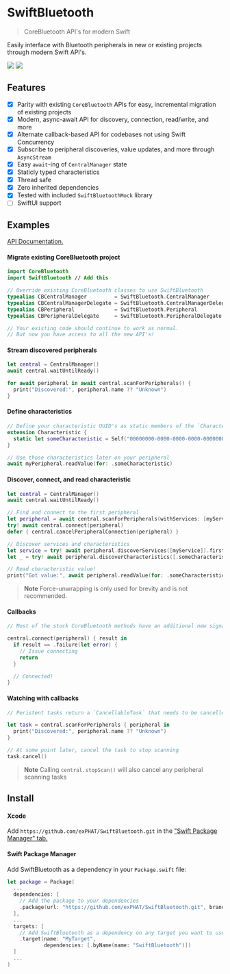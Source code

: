 # SwiftBluetooth

> CoreBluetooth API's for modern Swift

Easily interface with Bluetooth peripherals in new or existing projects through modern Swift API's.

[![](https://img.shields.io/endpoint?url=https%3A%2F%2Fswiftpackageindex.com%2Fapi%2Fpackages%2FexPHAT%2FSwiftBluetooth%2Fbadge%3Ftype%3Dswift-versions)](https://swiftpackageindex.com/exPHAT/SwiftBluetooth)
[![](https://img.shields.io/endpoint?url=https%3A%2F%2Fswiftpackageindex.com%2Fapi%2Fpackages%2FexPHAT%2FSwiftBluetooth%2Fbadge%3Ftype%3Dplatforms)](https://swiftpackageindex.com/exPHAT/SwiftBluetooth)


## Features

- [x] Parity with existing `CoreBluetooth` APIs for easy, incremental migration of existing projects
- [x] Modern, async-await API for discovery, connection, read/write, and more
- [x] Alternate callback-based API for codebases not using Swift Concurrency
- [x] Subscribe to peripheral discoveries, value updates, and more through `AsyncStream`
- [x] Easy `await`-ing of `CentralManager` state
- [x] Staticly typed characteristics
- [x] Thread safe
- [x] Zero inherited dependencies
- [x] Tested with included `SwiftBluetoothMock` library
- [ ] SwiftUI support

## Examples

[API Documentation.](https://swiftpackageindex.com/exPHAT/SwiftBluetooth/1.0.0/documentation/)


#### Migrate existing CoreBluetooth project

```swift
import CoreBluetooth
import SwiftBluetooth // Add this

// Override existing CoreBluetooth classes to use SwiftBluetooth
typealias CBCentralManager         = SwiftBluetooth.CentralManager
typealias CBCentralManagerDelegate = SwiftBluetooth.CentralManagerDelegate
typealias CBPeripheral             = SwiftBluetooth.Peripheral
typealias CBPeripheralDelegate     = SwiftBluetooth.PeripheralDelegate

// Your existing code should continue to work as normal.
// But now you have access to all the new API's!
```

#### Stream discovered peripherals

```swift
let central = CentralManager()
await central.waitUntilReady()

for await peripheral in await central.scanForPeripherals() {
  print("Discovered:", peripheral.name ?? "Unknown")
}
```

#### Define characteristics

```swift
// Define your characteristic UUID's as static members of the `Characteristic` type
extension Characteristic {
  static let someCharacteristic = Self("00000000-0000-0000-0000-000000000000")
}

// Use those characteristics later on your peripheral
await myPeripheral.readValue(for: .someCharacteristic)
```

#### Discover, connect, and read characteristic

```swift
let central = CentralManager()
await central.waitUntilReady()

// Find and connect to the first peripheral
let peripheral = await central.scanForPeripherals(withServices: [myService]).first!
try! await central.connect(peripheral)
defer { central.cancelPeripheralConnection(peripheral) }

// Discover services and characteristics
let service = try! await peripheral.discoverServices([myService]).first(where: { $0.uuid == myService })!
let _ = try! await peripheral.discoverCharacteristics([.someCharacteristic], for: service)

// Read characteristic value!
print("Got value:", await peripheral.readValue(for: .someCharacteristic))
```

> **Note**
Force-unwrapping is only used for brevity and is not recommended.

#### Callbacks

```swift
// Most of the stock CoreBluetooth methods have an additional new signature that takes a completionHandler

central.connect(peripheral) { result in
  if result == .failure(let error) {
    // Issue connecting
    return
  }

  // Connected!
}

```

#### Watching with callbacks

```swift
// Peristent tasks return a `CancellableTask` that needs to be cancelled when you're done

let task = central.scanForPeripherals { peripheral in
  print("Discovered:", peripheral.name ?? "Unknown")
}

// At some point later, cancel the task to stop scanning
task.cancel()
```
> **Note**
Calling `central.stopScan()` will also cancel any peripheral scanning tasks


## Install

#### Xcode

Add `https://github.com/exPHAT/SwiftBluetooth.git` in the ["Swift Package Manager" tab.](https://developer.apple.com/documentation/xcode/adding-package-dependencies-to-your-app)


#### Swift Package Manager

Add SwiftBluetooth as a dependency in your `Package.swift` file:

```swift
let package = Package(
  ...
  dependencies: [
    // Add the package to your dependencies
    .package(url: "https://github.com/exPHAT/SwiftBluetooth.git", branch: "master"),
  ],
  ...
  targets: [
    // Add SwiftBluetooth as a dependency on any target you want to use it in
    .target(name: "MyTarget",
            dependencies: [.byName(name: "SwiftBluetooth")])
  ]
  ...
)
```
